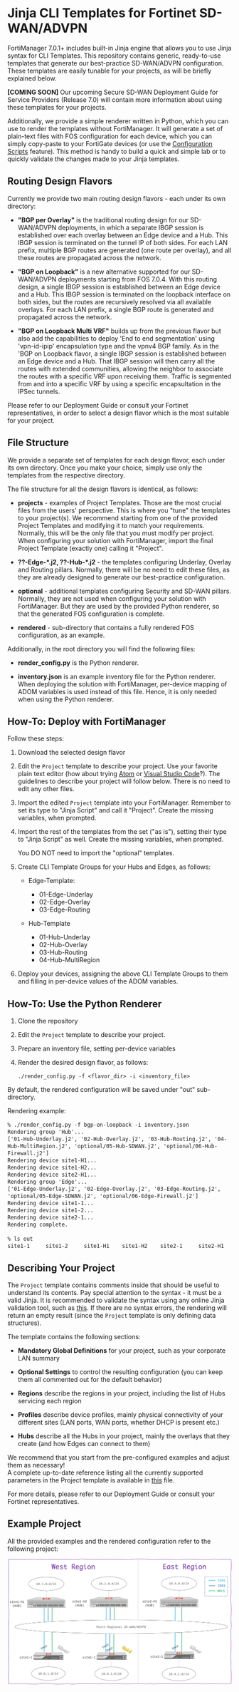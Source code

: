 # Jinja CLI Templates for Fortinet SD-WAN/ADVPN

FortiManager 7.0.1+ includes built-in Jinja engine that allows you to use Jinja syntax for CLI Templates.
This repository contains generic, ready-to-use templates that generate our best-practice SD-WAN/ADVPN configuration.
These templates are easily tunable for your projects, as will be briefly explained below.

**[COMING SOON]** Our upcoming Secure SD-WAN Deployment Guide for Service Providers (Release 7.0) will contain more information
about using these templates for your projects.

Additionally, we provide a simple renderer written in Python, which you can use to render the templates without FortiManager.
It will generate a set of plain-text files with FOS configuration for each device, which you can simply copy-paste to your
FortiGate devices (or use the [Configuration Scripts](https://docs.fortinet.com/document/fortigate/7.0.6/administration-guide/780930/configuration-scripts) feature).
This method is handy to build a quick and simple lab or to quickly validate the changes made to your Jinja templates.


## Routing Design Flavors

Currently we provide two main routing design flavors - each under its own directory:

- **"BGP per Overlay"** is the traditional routing design for our SD-WAN/ADVPN deployments,
  in which a separate IBGP session is established over each overlay between an Edge device and a Hub.
  This IBGP session is terminated on the tunnel IP of both sides. For each LAN prefix,
  multiple BGP routes are generated (one route per overlay), and all these routes
  are propagated across the network.

- **"BGP on Loopback"** is a new alternative supported for our SD-WAN/ADVPN deployments starting from FOS 7.0.4.
  With this routing design, a single IBGP session is established between an Edge device and a Hub.
  This IBGP session is terminated on the loopback interface on both sides, but the routes are
  recursively resolved via all available overlays. For each LAN prefix, a single BGP route
  is generated and propagated across the network.

- **"BGP on Loopback Multi VRF"** builds up from the previous flavor but also add the capabilities to deploy 'End to end segmentation' using
  'vpn-id-ipip' encapsulation type and the vpnv4 BGP family. As in the 'BGP on Loopback flavor, a single IBGP session is established between an Edge device and a Hub.
  That IBGP session will then carry all the routes with extended communities, allowing the neighbor to associate the routes with a specific VRF upon receiving them.
  Traffic is segmented from and into a specific VRF by using a specific encapsultation in the IPSec tunnels.


Please refer to our Deployment Guide or consult your Fortinet representatives, in order to select
a design flavor which is the most suitable for your project.


## File Structure

We provide a separate set of templates for each design flavor, each under its own directory.
Once you make your choice, simply use only the templates from the respective directory.

The file structure for all the design flavors is identical, as follows:

- **projects** - examples of Project Templates. Those are the most crucial files from the users' perspective.
  This is where you "tune" the templates to your project(s).
  We recommend starting from one of the provided Project Templates and modifying it to match your requirements.
  Normally, this will be the only file that you must modify per project.
  When configuring your solution with FortiManager, import the final Project Template (exactly one) calling it "Project".

- **??-Edge-\*.j2, ??-Hub-\*.j2** - the templates configuring Underlay, Overlay and Routing pillars.
  Normally, there will be no need to edit these files, as they are already designed to generate our
  best-practice configuration.

- **optional** - additional templates configuring Security and SD-WAN pillars.
  Normally, they are not used when configuring your solution with FortiManager.
  But they are used by the provided Python renderer, so that the generated FOS configuration is complete.

- **rendered** - sub-directory that contains a fully rendered FOS configuration, as an example.

Additionally, in the root directory you will find the following files:

- **render_config.py** is the Python renderer.

- **inventory.json** is an example inventory file for the Python renderer.
  When deploying the solution with FortiManager, per-device mapping of ADOM variables is used instead of this file.
  Hence, it is only needed when using the Python renderer.


## How-To: Deploy with FortiManager

Follow these steps:

1. Download the selected design flavor

1. Edit the `Project` template to describe your project. Use your favorite plain text editor
   (how about trying [Atom](https://atom.io/) or [Visual Studio Code](https://code.visualstudio.com/)?).
   The guidelines to describe your project will follow below.
   There is no need to edit any other files.

1. Import the edited `Project` template into your FortiManager.
   Remember to set its type to "Jinja Script" and call it "Project".
   Create the missing variables, when prompted.

1. Import the rest of the templates from the set ("as is"), setting their type to "Jinja Script" as well.
   Create the missing variables, when prompted.  

   You DO NOT need to import the "optional" templates.

1. Create CLI Template Groups for your Hubs and Edges, as follows:

   - Edge-Template:
     - 01-Edge-Underlay
     - 02-Edge-Overlay
     - 03-Edge-Routing

   - Hub-Template
     - 01-Hub-Underlay
     - 02-Hub-Overlay
     - 03-Hub-Routing
     - 04-Hub-MultiRegion

1. Deploy your devices, assigning the above CLI Template Groups to them and filling in per-device values of the ADOM variables.


## How-To: Use the Python Renderer

1. Clone the repository

1. Edit the `Project` template to describe your project.

1. Prepare an inventory file, setting per-device variables

1. Render the desired design flavor, as follows:

    ```
    ./render_config.py -f <flavor_dir> -i <inventory_file>
    ```

By default, the rendered configuration will be saved under "out" sub-directory.

Rendering example:

```
% ./render_config.py -f bgp-on-loopback -i inventory.json
Rendering group 'Hub'...
['01-Hub-Underlay.j2', '02-Hub-Overlay.j2', '03-Hub-Routing.j2', '04-Hub-MultiRegion.j2', 'optional/05-Hub-SDWAN.j2', 'optional/06-Hub-Firewall.j2']
Rendering device site1-H1...
Rendering device site1-H2...
Rendering device site2-H1...
Rendering group 'Edge'...
['01-Edge-Underlay.j2', '02-Edge-Overlay.j2', '03-Edge-Routing.j2', 'optional/05-Edge-SDWAN.j2', 'optional/06-Edge-Firewall.j2']
Rendering device site1-1...
Rendering device site1-2...
Rendering device site2-1...
Rendering complete.

% ls out
site1-1		site1-2		site1-H1	site1-H2	site2-1		site2-H1
```


## Describing Your Project

The `Project` template contains comments inside that should be useful to understand its contents.
Pay special attention to the syntax - it must be a valid Jinja.
It is recommended to validate the syntax using any online Jinja validation tool, such as [this](https://j2live.ttl255.com/). If there are no syntax errors, the rendering
will return an empty result (since the `Project` template is only defining data structures).

The template contains the following sections:

- **Mandatory Global Definitions** for your project, such as your corporate LAN summary

- **Optional Settings** to control the resulting configuration (you can keep them all commented out for the default behavior)

- **Regions** describe the regions in your project, including the list of Hubs servicing each region

- **Profiles** describe device profiles, mainly physical connectivity of your different sites (LAN ports, WAN ports, whether DHCP is present etc.)

- **Hubs** describe all the Hubs in your project, mainly the overlays that they create (and how Edges can connect to them)

We recommend that you start from the pre-configured examples and adjust them as necessary!  
A complete up-to-date reference listing all the currently supported parameters in the Project template is available in [this](./Project_Template_Reference.md) file.

For more details, please refer to our Deployment Guide or consult your Fortinet representatives.


## Example Project

All the provided examples and the rendered configuration refer to the following project:

![](example_project.png)
